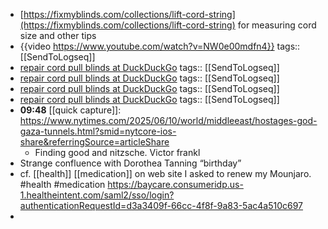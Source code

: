 - [https://fixmyblinds.com/collections/lift-cord-string](https://fixmyblinds.com/collections/lift-cord-string) for measuring cord size and other tips
- {{video https://www.youtube.com/watch?v=NW0e00mdfn4}}
  tags:: [[SendToLogseq]]
- [repair cord pull blinds at DuckDuckGo](https://duckduckgo.com/?q=repair+cord+pull+blinds&ia=videos&iax=videos&iai=https%3A%2F%2Fwww.youtube.com%2Fwatch%3Fv%3DzPePJcdNy0c)
  tags:: [[SendToLogseq]]
- [repair cord pull blinds at DuckDuckGo](https://duckduckgo.com/?q=repair+cord+pull+blinds&ia=videos&iax=videos&iai=https%3A%2F%2Fwww.youtube.com%2Fwatch%3Fv%3DRFG62ALEuI4)
  tags:: [[SendToLogseq]]
- [repair cord pull blinds at DuckDuckGo](https://duckduckgo.com/?q=repair+cord+pull+blinds&ia=videos&iax=videos&iai=https%3A%2F%2Fwww.youtube.com%2Fwatch%3Fv%3Dem9Ei4cmR0Q)
  tags:: [[SendToLogseq]]
- [repair cord pull blinds at DuckDuckGo](https://duckduckgo.com/?q=repair+cord+pull+blinds&ia=videos&iax=videos&iai=https%3A%2F%2Fwww.youtube.com%2Fwatch%3Fv%3DzPePJcdNy0c)
  tags:: [[SendToLogseq]]
- **09:48** [[quick capture]]: https://www.nytimes.com/2025/06/10/world/middleeast/hostages-god-gaza-tunnels.html?smid=nytcore-ios-share&referringSource=articleShare
	- Finding good and nitzsche. Victor frankl
- Strange confluence with Dorothea Tanning “birthday”
- cf. [[health]] [[medication]] on web site I asked to renew my Mounjaro. #health #medication https://baycare.consumeridp.us-1.healtheintent.com/saml2/sso/login?authenticationRequestId=d3a3409f-66cc-4f8f-9a83-5ac4a510c697
-